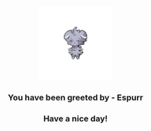 <p align="center">
            <img src="https://raw.githubusercontent.com/PokeAPI/sprites/master/sprites/pokemon/677.png" width="150" height="150">
          </p>
          <h3 align="center">You have been greeted by - <b>Espurr</b></h3>
          <h3 align="center">Have a nice day!</h3>
        